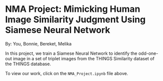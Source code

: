 # NMA Project: Mimicking Human Image Similarity Judgment Using Siamese Neural Network
By: You, Bonnie, Bereket, Melika

In this project, we train a Siamese Neural Network to identify the odd-one-out image in a set of triplet images from the THINGS Similarity dataset of the THINGS database. 

To view our work, click on the `NMA_Project.ipynb` file above.
